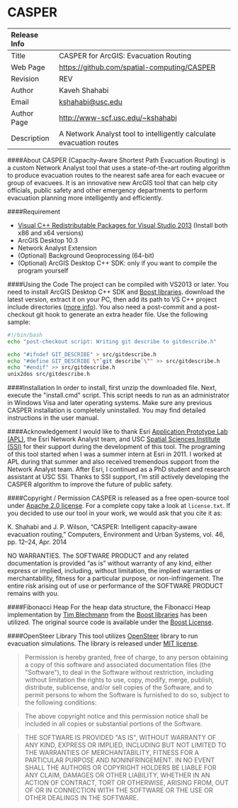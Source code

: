 ﻿CASPER
=========

| Release Info |                                                                     |
|:-------------| :-------------------------------------------------------------------|
| Title        | CASPER for ArcGIS: Evacuation Routing                               |
| Web Page     | https://github.com/spatial-computing/CASPER                         |
| Revision     | REV                                                   |
| Author       | Kaveh Shahabi                                                       |
| Email        | kshahabi@usc.edu                                                    |
| Author Page  | http://www-scf.usc.edu/~kshahabi                                    |
| Description  | A Network Analyst tool to intelligently calculate evacuation routes |

####About
CASPER (Capacity-Aware Shortest Path Evacuation Routing) is a custom Network Analyst tool that uses a state-of-the-art routing algorithm to produce evacuation routes to the nearest safe area for each evacuee or group of evacuees. It is an innovative new ArcGIS tool that can help city officials, public safety and other emergency departments to perform evacuation planning more intelligently and efficiently.

####Requirement
 - [Visual C++ Redistributable Packages for Visual Studio 
2013](http://www.microsoft.com/en-us/download/details.aspx?id=40784) (Install both x86 and x64 versions)
 - ArcGIS Desktop 10.3
 - Network Analyst Extension
 - (Optional) Background Geoprocessing (64-bit)
 - (Optional) ArcGIS Desktop C++ SDK: only if you want to compile the program yourself


####Using the Code
The project can be compiled with VS2013 or later. You need to install ArcGIS Desktop C++ SDK and [Boost libraries](http://www.boost.org/). download the latest version, extract it on your PC, then add its path to VS C++ project include directories ([more info](http://msdn.microsoft.com/en-us/library/73f9s62w.aspx)). You also need a post-commit and a post-checkout git hook to generate an extra header file. Use the following sample:

```bash
#!/bin/bash
echo "post-checkout script: Writing git describe to gitdescribe.h"

echo "#ifndef GIT_DESCRIBE" > src/gitdescribe.h
echo "#define GIT_DESCRIBE \"`git describe`\"" >> src/gitdescribe.h
echo "#endif" >> src/gitdescribe.h
unix2dos src/gitdescribe.h
```

####Installation
In order to install, first unzip the downloaded file.  Next, execute the "install.cmd" script.  This script needs to run as an administrator in Windows Visa and later operating systems.  Make sure any previous CASPER installation is completely uninstalled.  You may find detailed instructions in the user manual.

####Acknowledgement
I would like to thank Esri [Application Prototype Lab (APL)](https://maps.esri.com/), the Esri Network Analyst team, and USC [Spatial Sciences Institute (SSI)](http://spatial.usc.edu/) for their support during the development of this tool. The programing of this tool started when I was a summer intern at Esri in 2011. I worked at APL during that summer and also received tremendous support from the Network Analyst team. After Esri, I continued as a PhD student and research assistant at USC SSI. Thanks to SSI support, I'm still actively developing the CASPER algorithm to improve the future of public safety.

####Copyright / Permission
CASPER is released as a free open-source tool under [Apache 2.0 license](http://www.apache.org/licenses/LICENSE-2.0). For a complete copy take a look at `license.txt`. If you decided to use our tool in your work, we would ask that you cite it as:

K. Shahabi and J. P. Wilson, “CASPER: Intelligent capacity-aware evacuation routing,” Computers, Environment and Urban Systems, vol. 46, pp. 12–24, Apr. 2014

NO WARRANTIES.  The SOFTWARE PRODUCT and any related documentation is provided “as is” without warranty of any kind, either express or implied, including, without limitation, the implied warranties or merchantability, fitness for a particular purpose, or non-infringement. The entire risk arising out of use or performance of the SOFTWARE PRODUCT remains with you.

####Fibonacci Heap
For the heap data structure, the Fibonacci Heap implementation by [Tim Blechmann](http://www.boost.org/doc/libs/1_57_0/doc/html/boost/heap/fibonacci_heap.html) from the [Boost libraries](http://www.boost.org/) has been utilized. The original source code is available under the [Boost License](http://www.boost.org/users/license.html).

####OpenSteer Library
This tool utilizes [OpenSteer](http://opensteer.sourceforge.net/) library to run evacuation simulations. The library is released under [MIT license](http://opensource.org/licenses/mit-license.php).
> Permission is hereby granted, free of charge, to any person obtaining a copy of this software and associated documentation files (the "Software"), to deal in the Software without restriction, including without limitation the rights to use, copy, modify, merge, publish, distribute, sublicense, and/or sell copies of the Software, and to permit persons to whom the Software is furnished to do so, subject to the following conditions:

> The above copyright notice and this permission notice shall be included in all copies or substantial portions of the Software.

> THE SOFTWARE IS PROVIDED "AS IS", WITHOUT WARRANTY OF ANY KIND, EXPRESS OR IMPLIED, INCLUDING BUT NOT LIMITED TO THE WARRANTIES OF MERCHANTABILITY, FITNESS FOR A PARTICULAR PURPOSE AND NONINFRINGEMENT. IN NO EVENT SHALL THE AUTHORS OR COPYRIGHT HOLDERS BE LIABLE FOR ANY CLAIM, DAMAGES OR OTHER LIABILITY, WHETHER IN AN ACTION OF CONTRACT, TORT OR OTHERWISE, ARISING FROM, OUT OF OR IN CONNECTION WITH THE SOFTWARE OR THE USE OR OTHER DEALINGS IN THE SOFTWARE.

